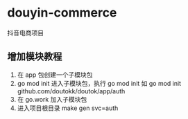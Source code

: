 # douyin-commerce
抖音电商项目

## 增加模块教程
1. 在 app 包创建一个子模块包
2. go mod init
进入子模块包，执行 go mod init
如 go mod init github.com/doutokk/doutok/app/auth
3. 在 go.work 加入子模块包
4. 进入项目根目录
make gen svc=auth
